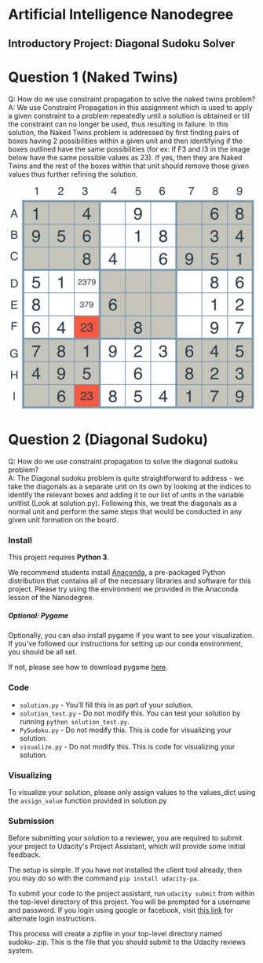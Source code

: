 # Artificial Intelligence Nanodegree
## Introductory Project: Diagonal Sudoku Solver

# Question 1 (Naked Twins)
Q: How do we use constraint propagation to solve the naked twins problem?  
A: We use Constraint Propagation in this assignment which is used to apply a given constraint to a problem repeatedly until a solution is obtained or till the constraint can no longer be used, thus resulting in failure. In this solution, the Naked Twins problem is addressed by first finding pairs of boxes having 2 possibilities within a given unit and then identifying if the boxes outlined have the same possibilities (for ex: If F3 and I3 in the image below have the same possible values as 23). If yes, then they are Naked Twins and the rest of the boxes within that unit should remove those given values thus further refining the solution.

![Naked Twins](https://github.com/rsdelhi91/AIND-Sudoku/raw/master/images/naked-twins.png)


# Question 2 (Diagonal Sudoku)
Q: How do we use constraint propagation to solve the diagonal sudoku problem?  
A: The Diagonal sudoku problem is quite straightforward to address - we take the diagonals as a separate unit on its own by looking at the indices to identify the relevant boxes and adding it to our list of units in the variable unitlist (Look at solution.py). Following this, we treat the diagonals as a normal unit and perform the same steps that would be conducted in any given unit formation on the board.

### Install

This project requires **Python 3**.

We recommend students install [Anaconda](https://www.continuum.io/downloads), a pre-packaged Python distribution that contains all of the necessary libraries and software for this project. 
Please try using the environment we provided in the Anaconda lesson of the Nanodegree.

##### Optional: Pygame

Optionally, you can also install pygame if you want to see your visualization. If you've followed our instructions for setting up our conda environment, you should be all set.

If not, please see how to download pygame [here](http://www.pygame.org/download.shtml).

### Code

* `solution.py` - You'll fill this in as part of your solution.
* `solution_test.py` - Do not modify this. You can test your solution by running `python solution_test.py`.
* `PySudoku.py` - Do not modify this. This is code for visualizing your solution.
* `visualize.py` - Do not modify this. This is code for visualizing your solution.

### Visualizing

To visualize your solution, please only assign values to the values_dict using the `assign_value` function provided in solution.py

### Submission
Before submitting your solution to a reviewer, you are required to submit your project to Udacity's Project Assistant, which will provide some initial feedback.  

The setup is simple.  If you have not installed the client tool already, then you may do so with the command `pip install udacity-pa`.  

To submit your code to the project assistant, run `udacity submit` from within the top-level directory of this project.  You will be prompted for a username and password.  If you login using google or facebook, visit [this link](https://project-assistant.udacity.com/auth_tokens/jwt_login) for alternate login instructions.

This process will create a zipfile in your top-level directory named sudoku-<id>.zip.  This is the file that you should submit to the Udacity reviews system.

